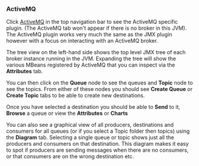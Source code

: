 ### ActiveMQ

Click [ActiveMQ](#/jmx/attributes?tab=activmemq) in the top navigation bar to see the ActiveMQ specific plugin. (The ActiveMQ tab won't appear if there is no broker in this JVM).  The ActiveMQ plugin works very much the same as the JMX plugin however with a focus on interacting with an ActiveMQ broker.

The tree view on the left-hand side shows the top level JMX tree of each broker instance running in the JVM.  Expanding the tree will show the various MBeans registered by ActiveMQ that you can inspect via the **Attributes** tab.

You can then click on the **Queue** node to see the queues and **Topic** node to see the topics. From either of these nodes you should see **Create Queue** or **Create Topic** tabs to be able to create new destinations.

Once you have selected a destination you should be able to **Send** to it, **Browse** a queue or view the  **Attributes** or **Charts**

You can also see a graphical view of all producers, destinations and consumers for all queues (or if you select a Topic folder then topics) using the **Diagram** tab. Selecting a single queue or topic shows just all the producers and consumers on that destination. This diagram makes it easy to spot if producers are sending messages when there are no consumers, or that consumers are on the wrong destination etc.
